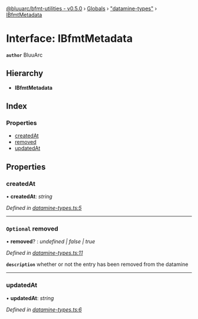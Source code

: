 [@bluuarc/bfmt-utilities - v0.5.0](../README.md) › [Globals](../globals.md) › ["datamine-types"](../modules/_datamine_types_.md) › [IBfmtMetadata](_datamine_types_.ibfmtmetadata.md)

# Interface: IBfmtMetadata

**`author`** BluuArc

## Hierarchy

* **IBfmtMetadata**

## Index

### Properties

* [createdAt](_datamine_types_.ibfmtmetadata.md#createdat)
* [removed](_datamine_types_.ibfmtmetadata.md#optional-removed)
* [updatedAt](_datamine_types_.ibfmtmetadata.md#updatedat)

## Properties

###  createdAt

• **createdAt**: *string*

*Defined in [datamine-types.ts:5](https://github.com/BluuArc/bfmt-utilities/blob/master/src/datamine-types.ts#L5)*

___

### `Optional` removed

• **removed**? : *undefined | false | true*

*Defined in [datamine-types.ts:11](https://github.com/BluuArc/bfmt-utilities/blob/master/src/datamine-types.ts#L11)*

**`description`** whether or not the entry has been removed from the datamine

___

###  updatedAt

• **updatedAt**: *string*

*Defined in [datamine-types.ts:6](https://github.com/BluuArc/bfmt-utilities/blob/master/src/datamine-types.ts#L6)*
